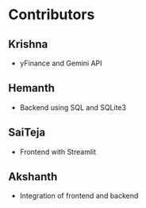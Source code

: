 # Contributors

## Krishna
- yFinance and Gemini API

## Hemanth
- Backend using SQL and SQLite3

## SaiTeja
- Frontend with Streamlit

## Akshanth
- Integration of frontend and backend

